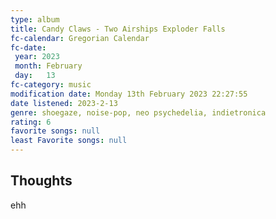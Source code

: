 ```yaml
---
type: album 
title: Candy Claws - Two Airships Exploder Falls
fc-calendar: Gregorian Calendar
fc-date: 
 year: 2023
 month: February
 day:   13
fc-category: music
modification date: Monday 13th February 2023 22:27:55
date listened: 2023-2-13 
genre: shoegaze, noise-pop, neo psychedelia, indietronica 
rating: 6
favorite songs: null
least Favorite songs: null
---
```

## Thoughts

ehh